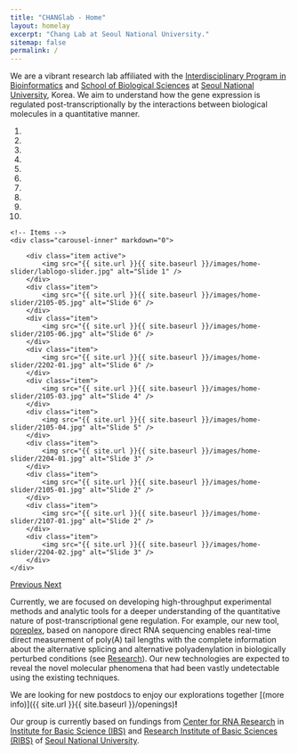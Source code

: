 ```yaml
---
title: "CHANGlab - Home"
layout: homelay
excerpt: "Chang Lab at Seoul National University."
sitemap: false
permalink: /
---
```


We are a vibrant research lab affiliated with the
[Interdisciplinary Program in Bioinformatics](http://ipbi.snu.ac.kr)
and
[School of Biological Sciences](http://biosci.snu.ac.kr)
at [Seoul National University](http://www.snu.ac.kr), Korea.
We aim to understand how the gene expression is regulated
post-transcriptionally by the interactions between biological molecules
in a quantitative manner.

<div markdown="0" id="carousel" class="carousel slide" data-ride="carousel" data-interval="3000" data-pause="hover" >
    <!-- Menu -->
    <ol class="carousel-indicators">
        <li data-target="#carousel" data-slide-to="0" class="active"></li>
        <li data-target="#carousel" data-slide-to="1"></li>
        <li data-target="#carousel" data-slide-to="2"></li>
        <li data-target="#carousel" data-slide-to="3"></li>
        <li data-target="#carousel" data-slide-to="4"></li>
        <li data-target="#carousel" data-slide-to="5"></li>
        <li data-target="#carousel" data-slide-to="6"></li>
        <li data-target="#carousel" data-slide-to="7"></li>
        <li data-target="#carousel" data-slide-to="8"></li>
        <li data-target="#carousel" data-slide-to="9"></li>
    </ol>

    <!-- Items -->
    <div class="carousel-inner" markdown="0">

        <div class="item active">
            <img src="{{ site.url }}{{ site.baseurl }}/images/home-slider/lablogo-slider.jpg" alt="Slide 1" />
        </div>
        <div class="item">
            <img src="{{ site.url }}{{ site.baseurl }}/images/home-slider/2105-05.jpg" alt="Slide 6" />
        </div>
        <div class="item">
            <img src="{{ site.url }}{{ site.baseurl }}/images/home-slider/2105-06.jpg" alt="Slide 6" />
        </div>
        <div class="item">
            <img src="{{ site.url }}{{ site.baseurl }}/images/home-slider/2202-01.jpg" alt="Slide 6" />
        </div>
        <div class="item">
            <img src="{{ site.url }}{{ site.baseurl }}/images/home-slider/2105-03.jpg" alt="Slide 4" />
        </div>
        <div class="item">
            <img src="{{ site.url }}{{ site.baseurl }}/images/home-slider/2105-04.jpg" alt="Slide 5" />
        </div>
        <div class="item">
            <img src="{{ site.url }}{{ site.baseurl }}/images/home-slider/2204-01.jpg" alt="Slide 3" />
        </div>
        <div class="item">
            <img src="{{ site.url }}{{ site.baseurl }}/images/home-slider/2105-01.jpg" alt="Slide 2" />
        </div>
        <div class="item">
            <img src="{{ site.url }}{{ site.baseurl }}/images/home-slider/2107-01.jpg" alt="Slide 2" />
        </div>
        <div class="item">
            <img src="{{ site.url }}{{ site.baseurl }}/images/home-slider/2204-02.jpg" alt="Slide 3" />
        </div>
    </div>
  <a class="left carousel-control" href="#carousel" role="button" data-slide="prev">
    <span class="glyphicon glyphicon-chevron-left" aria-hidden="true"></span>
    <span class="sr-only">Previous</span>
  </a>
  <a class="right carousel-control" href="#carousel" role="button" data-slide="next">
    <span class="glyphicon glyphicon-chevron-right" aria-hidden="true"></span>
    <span class="sr-only">Next</span>
  </a>
</div>

Currently, we are focused on developing high-throughput experimental
methods and analytic tools for a deeper understanding of the quantitative
nature of post-transcriptional gene regulation. For example, our new
tool, [poreplex](https://github.com/hyeshik/poreplex), based on nanopore
direct RNA sequencing enables real-time direct measurement of poly(A)
tail lengths with the complete information about the alternative splicing
and alternative polyadenylation in biologically perturbed conditions
(see [Research](research)). Our new technologies are expected to reveal
the novel molecular phenomena that had been vastly undetectable using
the existing techniques.

We are looking for new <!--graduate students and -->postdocs to enjoy our explorations together [(more info)]({{ site.url }}{{ site.baseurl }}/openings)**!**

Our group is currently based on fundings from [Center for RNA Research](https://narrykim.org) in [Institute for Basic Science (IBS)](http://www.ibs.re.kr) and [Research Institute of Basic Sciences (RIBS)](http://ribs.snu.ac.kr/) of [Seoul National University](http://www.snu.ac.kr).
